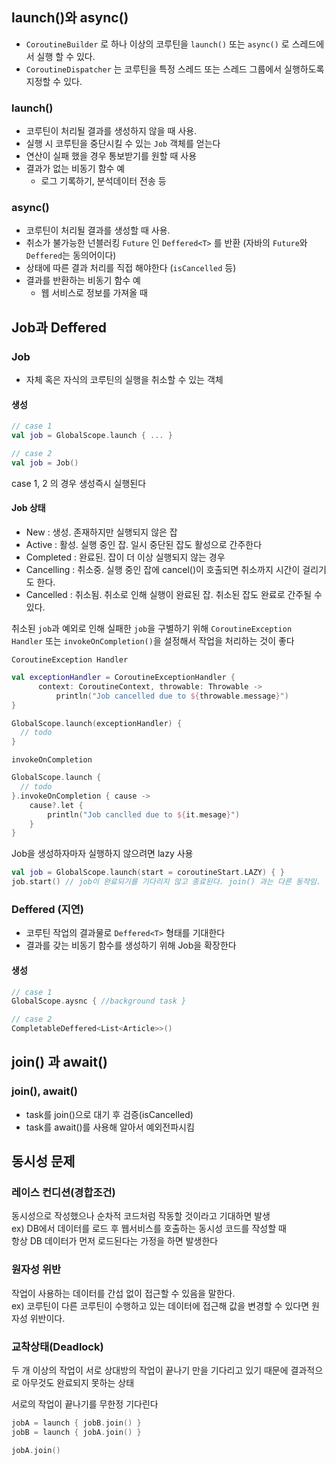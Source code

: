 ## launch()와 async()

- `CoroutineBuilder` 로 하나 이상의 코루틴을 `launch()` 또는 `async()` 로 스레드에서 실행 할 수 있다.
- `CoroutineDispatcher` 는 코루틴을 특정 스레드 또는 스레드 그룹에서 실행하도록 지정할 수 있다.

### launch()
- 코루틴이 처리될 결과를 생성하지 않을 때 사용. 
- 실행 시 코루틴을 중단시킬 수 있는 `Job` 객체를 얻는다
- 연산이 실패 했을 경우 통보받기를 원할 때 사용
- 결과가 없는 비동기 함수 예
  - 로그 기록하기, 분석데이터 전송 등

### async()
- 코루틴이 처리될 결과를 생성할 때 사용. 
- 취소가 불가능한 넌블러킹 `Future` 인 `Deffered<T>` 를 반환 (자바의 `Future`와 `Deffered`는 동의어이다)
- 상태에 따른 결과 처리를 직접 해야한다 (`isCancelled` 등)
- 결과를 반환하는 비동기 함수 예
  - 웹 서비스로 정보를 가져올 때

## Job과 Deffered

### Job
- 자체 혹은 자식의 코루틴의 실행을 취소할 수 있는 객체

#### 생성
```kotlin
// case 1
val job = GlobalScope.launch { ... }

// case 2
val job = Job()
```
case 1, 2 의 경우 생성즉시 실행된다

#### Job 상태
- New : 생성. 존재하지만 실행되지 않은 잡
- Active : 활성. 실행 중인 잡. 일시 중단된 잡도 활성으로 간주한다
- Completed : 완료된. 잡이 더 이상 실행되지 않는 경우
- Cancelling : 취소중. 실행 중인 잡에 cancel()이 호출되면 취소까지 시간이 걸리기도 한다.
- Cancelled : 취소됨. 취소로 인해 실행이 완료된 잡. 취소된 잡도 완료로 간주될 수 있다.

취소된 `job`과 예외로 인해 실패한 `job`을 구별하기 위해 `CoroutineException Handler` 또는 `invokeOnCompletion()`을 설정해서 작업을 처리하는 것이 좋다

`CoroutineException Handler`
```kotlin
val exceptionHandler = CoroutineExceptionHandler {
      context: CoroutineContext, throwable: Throwable ->
          println("Job cancelled due to ${throwable.message}")
}

GlobalScope.launch(exceptionHandler) {
  // todo
}
```

`invokeOnCompletion`
```kotlin
GlobalScope.launch {
  // todo
}.invokeOnCompletion { cause ->
    cause?.let {
        println("Job canclled due to ${it.mesage}")
    }
}
```

Job을 생성하자마자 실행하지 않으려면 lazy 사용
```kotlin
val job = GlobalScope.launch(start = coroutineStart.LAZY) { }
job.start() // job이 완료되기를 기다리지 않고 종료된다. join() 과는 다른 동작임.
```

### Deffered (지연)
- 코루틴 작업의 결과물로 `Deffered<T>` 형태를 기대한다
- 결과를 갖는 비동기 함수를 생성하기 위해 Job을 확장한다

#### 생성
```kotlin
// case 1 
GlobalScope.aysnc { //background task }

// case 2
CompletableDeffered<List<Article>>()
```

## join() 과 await()

### join(), await()
- task를 join()으로 대기 후 검증(isCancelled)
- task를 await()를 사용해 알아서 예외전파시킴


## 동시성 문제

### 레이스 컨디션(경합조건)

동시성으로 작성했으나 순차적 코드처럼 작동할 것이라고 기대하면 발생  
ex) DB에서 데이터를 로드 후 웹서비스를 호출하는 동시성 코드를 작성할 때  
항상 DB 데이터가 먼저 로드된다는 가정을 하면 발생한다

### 원자성 위반

작업이 사용하는 데이터를 간섭 없이 접근할 수 있음을 말한다.  
ex) 코루틴이 다른 코루틴이 수행하고 있는 데이터에 접근해 값을 변경할 수 있다면 원자성 위반이다.

### 교착상태(Deadlock)

두 개 이상의 작업이 서로 상대방의 작업이 끝나기 만을 기다리고 있기 때문에 결과적으로 아무것도 완료되지 못하는 상태

서로의 작업이 끝나기를 무한정 기다린다
```kotlin
jobA = launch { jobB.join() }
jobB = launch { jobA.join() }

jobA.join()
```

